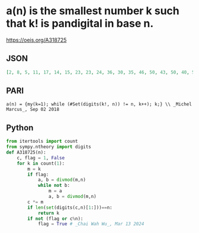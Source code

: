 # a\(n\) is the smallest number k such that k\! is pandigital in base n\.
https://oeis.org/A318725
## JSON
```JSON
[2, 8, 5, 11, 17, 14, 15, 23, 23, 24, 36, 30, 35, 46, 50, 43, 50, 40, 59, 62, 54, 69, 75, 70, 65, 79, 83, 68, 97, 99, 86, 89, 93, 97, 118, 94, 106, 126, 128, 116, 145, 127, 134, 151, 143, 124, 141, 124, 141, 170, 194, 169, 190, 183, 181, 180, 195, 195, 210, 163]
```
## PARI
```PARI
a(n) = {my(k=1); while (#Set(digits(k!, n)) != n, k++); k;} \\ _Michel Marcus_, Sep 02 2018
```
## Python
```Python
from itertools import count
from sympy.ntheory import digits
def A318725(n):
    c, flag = 1, False
    for k in count(1):
        m = k
        if flag:
            a, b = divmod(m,n)
            while not b:
                m = a
                a, b = divmod(m,n)
        c *= m
        if len(set(digits(c,n)[1:]))==n:
            return k
        if not (flag or c%n):
            flag = True # _Chai Wah Wu_, Mar 13 2024
```
